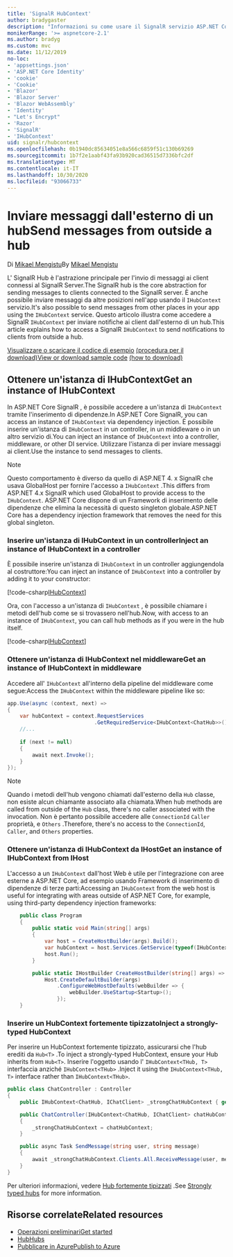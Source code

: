 ```yaml
---
title: 'SignalR HubContext'
author: bradygaster
description: "Informazioni su come usare il SignalR servizio ASP.NET Core HubContext per l'invio di notifiche ai client dall'esterno di un hub."
monikerRange: '>= aspnetcore-2.1'
ms.author: bradyg
ms.custom: mvc
ms.date: 11/12/2019
no-loc:
- 'appsettings.json'
- 'ASP.NET Core Identity'
- 'cookie'
- 'Cookie'
- 'Blazor'
- 'Blazor Server'
- 'Blazor WebAssembly'
- 'Identity'
- "Let's Encrypt"
- 'Razor'
- 'SignalR'
- 'IHubContext'
uid: signalr/hubcontext
ms.openlocfilehash: 0b1940dc85634051e8a566c6859f51c130b69269
ms.sourcegitcommit: 1b7f2e1aabf43fa93b920cad36515d7336bfc2df
ms.translationtype: MT
ms.contentlocale: it-IT
ms.lasthandoff: 10/30/2020
ms.locfileid: "93066733"
---
```

# <a name="send-messages-from-outside-a-hub"></a><span data-ttu-id="a9b07-103">Inviare messaggi dall'esterno di un hub</span><span class="sxs-lookup"><span data-stu-id="a9b07-103">Send messages from outside a hub</span></span>

<span data-ttu-id="a9b07-104">Di [Mikael Mengistu](https://twitter.com/MikaelM_12)</span><span class="sxs-lookup"><span data-stu-id="a9b07-104">By [Mikael Mengistu](https://twitter.com/MikaelM_12)</span></span>

<span data-ttu-id="a9b07-105">L' SignalR Hub è l'astrazione principale per l'invio di messaggi ai client connessi al SignalR Server.</span><span class="sxs-lookup"><span data-stu-id="a9b07-105">The SignalR hub is the core abstraction for sending messages to clients connected to the SignalR server.</span></span> <span data-ttu-id="a9b07-106">È anche possibile inviare messaggi da altre posizioni nell'app usando il `IHubContext` servizio.</span><span class="sxs-lookup"><span data-stu-id="a9b07-106">It's also possible to send messages from other places in your app using the `IHubContext` service.</span></span> <span data-ttu-id="a9b07-107">Questo articolo illustra come accedere a SignalR `IHubContext` per inviare notifiche ai client dall'esterno di un hub.</span><span class="sxs-lookup"><span data-stu-id="a9b07-107">This article explains how to access a SignalR `IHubContext` to send notifications to clients from outside a hub.</span></span>

<span data-ttu-id="a9b07-108">[Visualizzare o scaricare il codice di esempio](https://github.com/dotnet/AspNetCore.Docs/tree/master/aspnetcore/signalr/hubcontext/sample/) [(procedura per il download)](xref:index#how-to-download-a-sample)</span><span class="sxs-lookup"><span data-stu-id="a9b07-108">[View or download sample code](https://github.com/dotnet/AspNetCore.Docs/tree/master/aspnetcore/signalr/hubcontext/sample/) [(how to download)](xref:index#how-to-download-a-sample)</span></span>

## <a name="get-an-instance-of-no-locihubcontext"></a><span data-ttu-id="a9b07-109">Ottenere un'istanza di IHubContext</span><span class="sxs-lookup"><span data-stu-id="a9b07-109">Get an instance of IHubContext</span></span>

<span data-ttu-id="a9b07-110">In ASP.NET Core SignalR , è possibile accedere a un'istanza di `IHubContext` tramite l'inserimento di dipendenze.</span><span class="sxs-lookup"><span data-stu-id="a9b07-110">In ASP.NET Core SignalR, you can access an instance of `IHubContext` via dependency injection.</span></span> <span data-ttu-id="a9b07-111">È possibile inserire un'istanza di `IHubContext` in un controller, in un middleware o in un altro servizio di.</span><span class="sxs-lookup"><span data-stu-id="a9b07-111">You can inject an instance of `IHubContext` into a controller, middleware, or other DI service.</span></span> <span data-ttu-id="a9b07-112">Utilizzare l'istanza di per inviare messaggi ai client.</span><span class="sxs-lookup"><span data-stu-id="a9b07-112">Use the instance to send messages to clients.</span></span>

> [!NOTE]
> <span data-ttu-id="a9b07-113">Questo comportamento è diverso da quello di ASP.NET 4. x SignalR che usava GlobalHost per fornire l'accesso a `IHubContext` .</span><span class="sxs-lookup"><span data-stu-id="a9b07-113">This differs from ASP.NET 4.x SignalR which used GlobalHost to provide access to the `IHubContext`.</span></span> <span data-ttu-id="a9b07-114">ASP.NET Core dispone di un Framework di inserimento delle dipendenze che elimina la necessità di questo singleton globale.</span><span class="sxs-lookup"><span data-stu-id="a9b07-114">ASP.NET Core has a dependency injection framework that removes the need for this global singleton.</span></span>

### <a name="inject-an-instance-of-no-locihubcontext-in-a-controller"></a><span data-ttu-id="a9b07-115">Inserire un'istanza di IHubContext in un controller</span><span class="sxs-lookup"><span data-stu-id="a9b07-115">Inject an instance of IHubContext in a controller</span></span>

<span data-ttu-id="a9b07-116">È possibile inserire un'istanza di `IHubContext` in un controller aggiungendola al costruttore:</span><span class="sxs-lookup"><span data-stu-id="a9b07-116">You can inject an instance of `IHubContext` into a controller by adding it to your constructor:</span></span>

[!code-csharp[IHubContext](hubcontext/sample/Controllers/HomeController.cs?range=12-19,57)]

<span data-ttu-id="a9b07-117">Ora, con l'accesso a un'istanza di `IHubContext` , è possibile chiamare i metodi dell'hub come se si trovassero nell'hub.</span><span class="sxs-lookup"><span data-stu-id="a9b07-117">Now, with access to an instance of `IHubContext`, you can call hub methods as if you were in the hub itself.</span></span>

[!code-csharp[IHubContext](hubcontext/sample/Controllers/HomeController.cs?range=21-25)]

### <a name="get-an-instance-of-no-locihubcontext-in-middleware"></a><span data-ttu-id="a9b07-118">Ottenere un'istanza di IHubContext nel middleware</span><span class="sxs-lookup"><span data-stu-id="a9b07-118">Get an instance of IHubContext in middleware</span></span>

<span data-ttu-id="a9b07-119">Accedere all' `IHubContext` all'interno della pipeline del middleware come segue:</span><span class="sxs-lookup"><span data-stu-id="a9b07-119">Access the `IHubContext` within the middleware pipeline like so:</span></span>

```csharp
app.Use(async (context, next) =>
{
    var hubContext = context.RequestServices
                            .GetRequiredService<IHubContext<ChatHub>>();
    //...
    
    if (next != null)
    {
        await next.Invoke();
    }
});
```

> [!NOTE]
> <span data-ttu-id="a9b07-120">Quando i metodi dell'hub vengono chiamati dall'esterno della `Hub` classe, non esiste alcun chiamante associato alla chiamata.</span><span class="sxs-lookup"><span data-stu-id="a9b07-120">When hub methods are called from outside of the `Hub` class, there's no caller associated with the invocation.</span></span> <span data-ttu-id="a9b07-121">Non è pertanto possibile accedere alle `ConnectionId` `Caller` proprietà, e `Others` .</span><span class="sxs-lookup"><span data-stu-id="a9b07-121">Therefore, there's no access to the `ConnectionId`, `Caller`, and `Others` properties.</span></span>

### <a name="get-an-instance-of-no-locihubcontext-from-ihost"></a><span data-ttu-id="a9b07-122">Ottenere un'istanza di IHubContext da IHost</span><span class="sxs-lookup"><span data-stu-id="a9b07-122">Get an instance of IHubContext from IHost</span></span>

<span data-ttu-id="a9b07-123">L'accesso a un `IHubContext` dall'host Web è utile per l'integrazione con aree esterne a ASP.NET Core, ad esempio usando Framework di inserimento di dipendenze di terze parti:</span><span class="sxs-lookup"><span data-stu-id="a9b07-123">Accessing an `IHubContext` from the web host is useful for integrating with areas outside of ASP.NET Core, for example, using third-party dependency injection frameworks:</span></span>

```csharp
    public class Program
    {
        public static void Main(string[] args)
        {
            var host = CreateHostBuilder(args).Build();
            var hubContext = host.Services.GetService(typeof(IHubContext<ChatHub>));
            host.Run();
        }

        public static IHostBuilder CreateHostBuilder(string[] args) =>
            Host.CreateDefaultBuilder(args)
                .ConfigureWebHostDefaults(webBuilder => {
                    webBuilder.UseStartup<Startup>();
                });
    }
```

### <a name="inject-a-strongly-typed-hubcontext"></a><span data-ttu-id="a9b07-124">Inserire un HubContext fortemente tipizzato</span><span class="sxs-lookup"><span data-stu-id="a9b07-124">Inject a strongly-typed HubContext</span></span>

<span data-ttu-id="a9b07-125">Per inserire un HubContext fortemente tipizzato, assicurarsi che l'hub erediti da `Hub<T>` .</span><span class="sxs-lookup"><span data-stu-id="a9b07-125">To inject a strongly-typed HubContext, ensure your Hub inherits from `Hub<T>`.</span></span> <span data-ttu-id="a9b07-126">Inserire l'oggetto usando l' `IHubContext<THub, T>` interfaccia anziché `IHubContext<THub>` .</span><span class="sxs-lookup"><span data-stu-id="a9b07-126">Inject it using the `IHubContext<THub, T>` interface rather than `IHubContext<THub>`.</span></span>

```csharp
public class ChatController : Controller
{
    public IHubContext<ChatHub, IChatClient> _strongChatHubContext { get; }

    public ChatController(IHubContext<ChatHub, IChatClient> chatHubContext)
    {
        _strongChatHubContext = chatHubContext;
    }

    public async Task SendMessage(string user, string message)
    {
        await _strongChatHubContext.Clients.All.ReceiveMessage(user, message);
    }
}
```

<span data-ttu-id="a9b07-127">Per ulteriori informazioni, vedere [Hub fortemente tipizzati](xref:signalr/hubs#strongly-typed-hubs) .</span><span class="sxs-lookup"><span data-stu-id="a9b07-127">See [Strongly typed hubs](xref:signalr/hubs#strongly-typed-hubs) for more information.</span></span>

## <a name="related-resources"></a><span data-ttu-id="a9b07-128">Risorse correlate</span><span class="sxs-lookup"><span data-stu-id="a9b07-128">Related resources</span></span>

* [<span data-ttu-id="a9b07-129">Operazioni preliminari</span><span class="sxs-lookup"><span data-stu-id="a9b07-129">Get started</span></span>](xref:tutorials/signalr)
* [<span data-ttu-id="a9b07-130">Hub</span><span class="sxs-lookup"><span data-stu-id="a9b07-130">Hubs</span></span>](xref:signalr/hubs)
* [<span data-ttu-id="a9b07-131">Pubblicare in Azure</span><span class="sxs-lookup"><span data-stu-id="a9b07-131">Publish to Azure</span></span>](xref:signalr/publish-to-azure-web-app)
